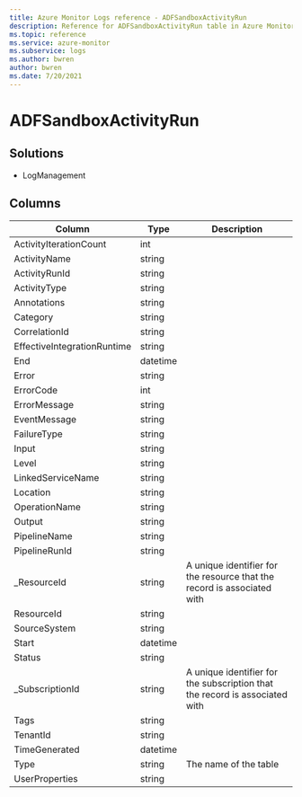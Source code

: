 ```yaml
---
title: Azure Monitor Logs reference - ADFSandboxActivityRun
description: Reference for ADFSandboxActivityRun table in Azure Monitor Logs.
ms.topic: reference
ms.service: azure-monitor
ms.subservice: logs
ms.author: bwren
author: bwren
ms.date: 7/20/2021
---
```


# ADFSandboxActivityRun

 

## Solutions

- LogManagement




## Columns

|Column|Type|Description|
|---|---|---|
|ActivityIterationCount|int||
|ActivityName|string||
|ActivityRunId|string||
|ActivityType|string||
|Annotations|string||
|Category|string||
|CorrelationId|string||
|EffectiveIntegrationRuntime|string||
|End|datetime||
|Error|string||
|ErrorCode|int||
|ErrorMessage|string||
|EventMessage|string||
|FailureType|string||
|Input|string||
|Level|string||
|LinkedServiceName|string||
|Location|string||
|OperationName|string||
|Output|string||
|PipelineName|string||
|PipelineRunId|string||
|_ResourceId|string|A unique identifier for the resource that the record is associated with|
|ResourceId|string||
|SourceSystem|string||
|Start|datetime||
|Status|string||
|_SubscriptionId|string|A unique identifier for the subscription that the record is associated with|
|Tags|string||
|TenantId|string||
|TimeGenerated|datetime||
|Type|string|The name of the table|
|UserProperties|string||
